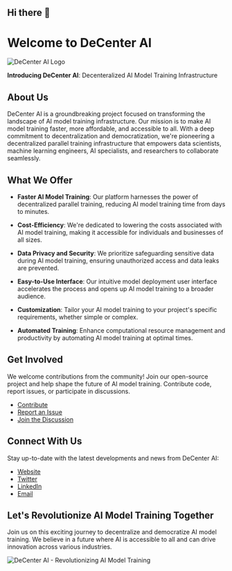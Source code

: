 ## Hi there 👋

# Welcome to DeCenter AI

![DeCenter AI Logo](https://github.com/DeCenter-AI/.github/assets/131058062/7fceb64d-f875-4d08-b13e-aff561aab234)


**Introducing DeCenter AI**: Decenteralized AI Model Training Infrastructure

## About Us

DeCenter AI is a groundbreaking project focused on transforming the landscape of AI model training infrastructure. Our mission is to make AI model training faster, more affordable, and accessible to all. With a deep commitment to decentralization and democratization, we're pioneering a decentralized parallel training infrastructure that empowers data scientists, machine learning engineers, AI specialists, and researchers to collaborate seamlessly.

## What We Offer

- **Faster AI Model Training**: Our platform harnesses the power of decentralized parallel training, reducing AI model training time from days to minutes.

- **Cost-Efficiency**: We're dedicated to lowering the costs associated with AI model training, making it accessible for individuals and businesses of all sizes.

- **Data Privacy and Security**: We prioritize safeguarding sensitive data during AI model training, ensuring unauthorized access and data leaks are prevented.

- **Easy-to-Use Interface**: Our intuitive model deployment user interface accelerates the process and opens up AI model training to a broader audience.

- **Customization**: Tailor your AI model training to your project's specific requirements, whether simple or complex.

- **Automated Training**: Enhance computational resource management and productivity by automating AI model training at optimal times.

## Get Involved

We welcome contributions from the community! Join our open-source project and help shape the future of AI model training. Contribute code, report issues, or participate in discussions.

- [Contribute](https://github.com/DeCenter-AI/decenter-ai.streamlit.app/blob/main/README.md#contributors)
- [Report an Issue](https://github.com/DeCenter-AI/decenter-ai.streamlit.app/issues/new?assignees=&labels=bug&projects=&template=00-bug.md&title=bug%3A++)
- [Join the Discussion](https://t.me/decenteraicomchat)

## Connect With Us

Stay up-to-date with the latest developments and news from DeCenter AI:

- [Website](https://decentera.comi)
- [Twitter](https://twitter.com/decenteraicom)
- [LinkedIn](https://www.linkedin.com/company/decenter-ai)
- [Email](mailto:admin@decenterai.com)

## Let's Revolutionize AI Model Training Together

Join us on this exciting journey to decentralize and democratize AI model training. We believe in a future where AI is accessible to all and can drive innovation across various industries.

![DeCenter AI - Revolutionizing AI Model Training](https://github.com/DeCenter-AI/.github/assets/131058062/c39ed1ce-14d8-4f94-8059-6d5f3a633962)

